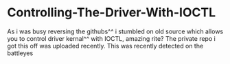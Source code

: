 # Controlling-The-Driver-With-IOCTL
As i was busy reversing the githubs^^ i stumbled on old source which allows you to control driver kernal^^ with IOCTL, amazing rite?
The private repo i got this off was uploaded recently.
This was recently detected on the battleyes
